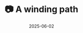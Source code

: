 ---
title: '📷 A winding path'
date: '2025-06-02'
image: 'https://cdn.diblasio.social/static/photos/2025/20250602_131018.jpg'
thumbnail: 'https://cdn.diblasio.social/static/photos/2025/thumbnails/20250602_131018.jpg'
alt_text: "A winding path through lush greenery and trees in Huizen, Netherlands."
tags:
  - "#Photography"
  - "#Netherlands"
  - "#NoordHolland"
  - "#Huizen"
  - "#Nature"
  - "#NaturePhotography"
  - "#FujifilmXT4"
  - "#Pathway"
  - "#Greenery"
description: ''
created_date: '2025-06-02'
location: "83, Doctor Lelylaan, Zenderwijk, Huizerhoogt, Huizen, Noord-Holland, Nederland, 1276 GE, Nederland"
exif_data: "FUJIFILM X-T4 XF100-400mmF4.5-5.6 R LM OIS WR (1/160 | f/5.6 | ISO 160)"
draft: false
---
